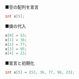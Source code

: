 ■空の配列を宣言
```cpp
int x[5];
```
  
■値の代入
```cpp
x[0] = 53;
x[1] = 36;
x[2] = 77;
x[3] = 95;
x[4] = 23;
```
  
■宣言と初期化
```cpp
int x[5] = {53, 36, 77, 96, 23};
```
